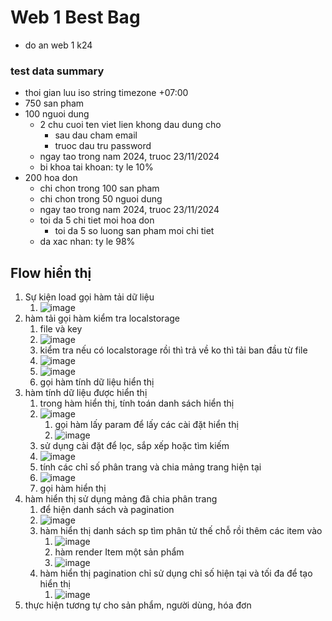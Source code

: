 # Web 1 Best Bag

- do an web 1 k24

### test data summary

- thoi gian luu iso string timezone +07:00
- 750 san pham
- 100 nguoi dung
  - 2 chu cuoi ten viet lien khong dau dung cho
    - sau dau cham email
    - truoc dau tru password
  - ngay tao trong nam 2024, truoc 23/11/2024
  - bi khoa tai khoan: ty le 10%
- 200 hoa don
  - chi chon trong 100 san pham
  - chi chon trong 50 nguoi dung
  - ngay tao trong nam 2024, truoc 23/11/2024
  - toi da 5 chi tiet moi hoa don
    - toi da 5 so luong san pham moi chi tiet
  - da xac nhan: ty le 98%

## Flow hiển thị

1. Sự kiện load gọi hàm tải dữ liệu
    1. ![image](https://github.com/user-attachments/assets/53c1bd7c-afd2-41c1-a78c-cde115824985)
2. hàm tải gọi hàm kiểm tra localstorage
    1. file và key
    2. ![image](https://github.com/user-attachments/assets/73a439a2-e120-41a2-a88e-28886266d5e8)
    3. kiểm tra nếu có localstorage rồi thì trả về ko thì tải ban đầu từ file
    4. ![image](https://github.com/user-attachments/assets/49aec496-0a95-4dd4-9c69-6dfea52e32d8)
    5. ![image](https://github.com/user-attachments/assets/c58e49db-0a3b-40ab-9bc8-6dff21ff78f2)
    6. gọi hàm tính dữ liệu hiển thị
3. hàm tính dữ liệu được hiển thị
    1. trong hàm hiển thị, tính toán danh sách hiển thị
    2. ![image](https://github.com/user-attachments/assets/14a62340-2053-4469-9c12-89e69bbcfad5)
        1. gọi hàm lấy param để lấy các cài đặt hiển thị
        2. ![image](https://github.com/user-attachments/assets/2b434e6a-c105-49fe-a639-78ea5412f13e)
    3. sử dụng cài đặt để lọc, sắp xếp hoặc tìm kiếm
    4. ![image](https://github.com/user-attachments/assets/5ca7e4b2-9879-4c8f-b43f-4b771bdb1686)
    5. tính các chỉ số phân trang và chia mảng trang hiện tại
    6. ![image](https://github.com/user-attachments/assets/68547ce3-1358-4aa3-af53-49027ebdfd09)
    7. gọi hàm hiển thị
4. hàm hiển thị sử dụng mảng đã chia phân trang
    1. để hiện danh sách và pagination
    2. ![image](https://github.com/user-attachments/assets/89e8f9c5-6e95-44ef-a49f-713de4149a95)
    3. hàm hiển thị danh sách sp tìm phân tử thế chỗ rồi thêm các item vào
        1. ![image](https://github.com/user-attachments/assets/8f2e841d-e9f8-4e12-a2bb-e3210c2731c5)
        2. hàm render Item một sản phẩm
        3. ![image](https://github.com/user-attachments/assets/334dda3b-244c-4352-ad14-a5fb7e8be685)
    4. hàm hiển thị pagination chỉ sử dụng chỉ số hiện tại và tối đa để tạo hiển thị
        1. ![image](https://github.com/user-attachments/assets/1003825d-fc30-4d3f-b192-5e04f3400e2d)
5. thực hiện tương tự cho sản phẩm, người dùng, hóa đơn











